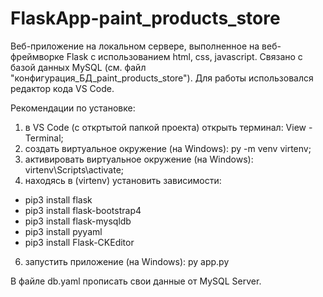 # FlaskApp-paint_products_store
Веб-приложение на локальном сервере, выполненное на веб-фреймворке Flask с использованием html, css, javascript. Связано с базой данных MySQL (см. файл "конфигурация_БД_paint_products_store").
Для работы использовался редактор кода VS Code.

Рекомендации по установке:
1) в VS Code (с откртытой папкой проекта) открыть терминал: View - Terminal;
2) создать виртуальное окружение (на Windows): py -m venv virtenv;
3) активировать виртуальное окружение (на Windows): virtenv\Scripts\activate;
4) находясь в (virtenv) установить зависимости:
- pip3 install flask
- pip3 install flask-bootstrap4
- pip3 install flask-mysqldb
- pip3 install pyyaml
- pip3 install Flask-CKEditor
6) запустить приложение (на Windows): py app.py

В файле db.yaml прописать свои данные от MySQL Server.
